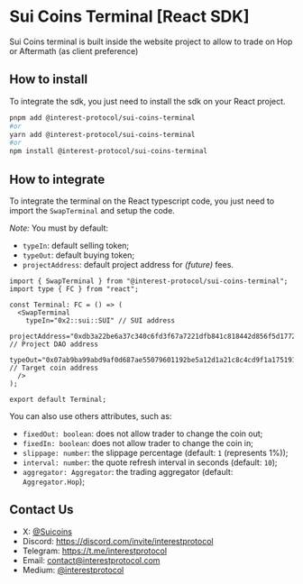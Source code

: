 # Sui Coins Terminal [React SDK]

Sui Coins terminal is built inside the website project to allow to trade on Hop or Aftermath (as client preference)

## How to install

To integrate the sdk, you just need to install the sdk on your React project.

```zsh
pnpm add @interest-protocol/sui-coins-terminal
#or
yarn add @interest-protocol/sui-coins-terminal
#or
npm install @interest-protocol/sui-coins-terminal
```

## How to integrate

To integrate the terminal on the React typescript code, you just need to import the `SwapTerminal` and setup the code.

*Note:* You must by default:

- `typeIn`: default selling token;
- `typeOut`: default buying token;
- `projectAddress`: default project address for *(future)* fees.

```tsx
import { SwapTerminal } from "@interest-protocol/sui-coins-terminal";
import type { FC } from "react";

const Terminal: FC = () => (
  <SwapTerminal
    typeIn="0x2::sui::SUI" // SUI address
    projectAddress="0xdb3a22be6a37c340c6fd3f67a7221dfb841c818442d856f5d17726f4bcf1c8af" // Project DAO address
    typeOut="0x07ab9ba99abd9af0d687ae55079601192be5a12d1a21c8c4cd9f1a17519111e0::emoji::EMOJI" // Target coin address
  />
);

export default Terminal;
```

You can also use others attributes, such as:

- `fixedOut: boolean`: does not allow trader to change the coin out;
- `fixedIn: boolean`: does not allow trader to change the coin in;
- `slippage: number`: the slippage percentage (default: `1` (represents 1%));
- `interval: number`: the quote refresh interval in seconds (default: `10`);
- `aggregator: Aggregator`: the trading aggregator (default: `Aggregator.Hop`);

## Contact Us

- X: [@Suicoins](https://x.com/Suicoins)
- Discord: https://discord.com/invite/interestprotocol
- Telegram: https://t.me/interestprotocol
- Email: [contact@interestprotocol.com](mailto:contact@interestprotocol.com)
- Medium: [@interestprotocol](https://medium.com/@interestprotocol)
